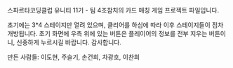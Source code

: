 스파르타코딩클럽 유니티 11기 - 팀 4조참치의 카드 매칭 게임 프로젝트 파일입니다.

초기에는 3*4 스테이지만 열려 있으며, 클리어를 하심에 따라 이후 스테이지들이 점차 개방됩니다.
초기 화면에 우측 위에 있는 버튼은 플레이어의 정보를 전부 지우는 버튼이니, 신중하게 누르시길 바랍니다.
감사합니다.

만든 사람들: 이도현, 주슬기, 손건희, 차광호, 이찬희
